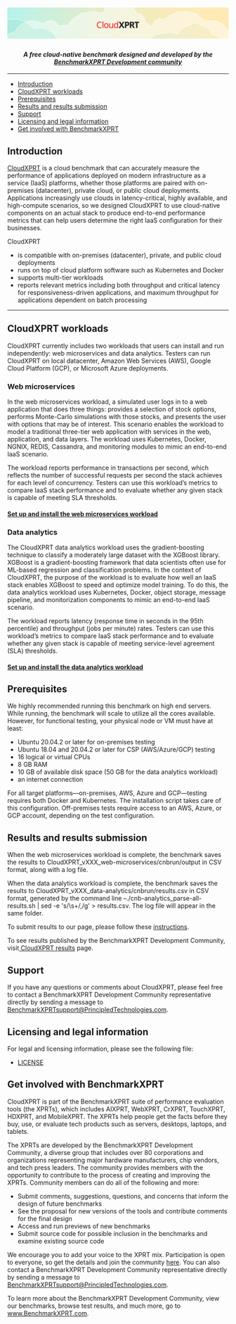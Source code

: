 <h1 align="center"><img src="https://github.com/BenchmarkXPRT/CloudXPRT/blob/master/CloudXPRT-header.png" alt="CloudXPRT Header" /></h1>
<h4 align="center">
  <i>
    A free cloud-native benchmark designed and developed by the
  <a href="https://www.principledtechnologies.com/benchmarkxprt/">BenchmarkXPRT Development community</a>
   </i>
</h4>

<hr>

- [Introduction](#Introduction)
- [CloudXPRT workloads](#CloudXPRT-workloads)
- [Prerequisites](#Prerequisites)
- [Results and results submission](#Results-and-results-submission)
- [Support](#Support)
- [Licensing and legal information](#Licensing-and-legal-information)
- [Get involved with BenchmarkXPRT](#Get-involved-with-BenchmarkXPRT)

## Introduction
[CloudXPRT](https://www.principledtechnologies.com/benchmarkxprt/cloudxprt/) is a cloud benchmark that can accurately measure the performance of applications deployed on modern infrastructure as a service (IaaS) platforms, whether those platforms are paired with on-premises (datacenter), private cloud, or public cloud deployments. Applications increasingly use clouds in latency-critical, highly available, and high-compute scenarios, so we designed CloudXPRT to use cloud-native components on an actual stack to produce end-to-end performance metrics that can help users determine the right IaaS configuration for their businesses.

CloudXPRT
* is compatible with on-premises (datacenter), private, and public cloud deployments
* runs on top of cloud platform software such as Kubernetes and Docker
* supports multi-tier workloads
* reports relevant metrics including both throughput and critical latency for responsiveness-driven applications, and maximum throughput for applications dependent on batch processing

----

## CloudXPRT workloads
CloudXPRT currently includes two workloads that users can install and run independently: web microservices and data analytics. Testers can run CloudXPRT on local datacenter, Amazon Web Services (AWS), Google Cloud Platform (GCP), or Microsoft Azure deployments.

### Web microservices
In the web microservices workload, a simulated user logs in to a web application that does three things: provides a selection of stock options, performs Monte-Carlo simulations with those stocks, and presents the user with options that may be of interest. This scenario enables the workload to model a traditional three-tier web application with services in the web, application, and data layers. The workload uses Kubernetes, Docker, NGNIX, REDIS, Cassandra, and monitoring modules to mimic an end-to-end IaaS scenario.

The workload reports performance in transactions per second, which reflects the number of successful requests per second the stack achieves for each level of concurrency. Testers can use this workload’s metrics to compare IaaS stack performance and to evaluate whether any given stack is capable of meeting SLA thresholds.

#### [Set up and install the web microservices workload](Web-microservices-docs/README.md)

### Data analytics
The CloudXPRT data analytics workload uses the gradient-boosting technique to classify a moderately large dataset with the XGBoost library. XGBoost is a gradient-boosting framework that data scientists often use for ML-based regression and classification problems. In the context of CloudXPRT, the purpose of the workload is to evaluate how well an IaaS stack enables XGBoost to speed and optimize model training. To do this, the data analytics workload uses Kubernetes, Docker, object storage, message pipeline, and monitorization components to mimic an end-to-end IaaS scenario.

The workload reports latency (response time in seconds in the 95th percentile) and throughput (jobs per minute) rates. Testers can use this workload’s metrics to compare IaaS stack performance and to evaluate whether any given stack is capable of meeting service-level agreement (SLA) thresholds.

#### [Set up and install the data analytics workload](Data-analytics-docs/README.md)

## Prerequisites
We highly recommended running this benchmark on high end servers. While running, the benchmark will scale to utilize all the cores available. However, for functional testing, your physical node or VM must have at least:
* Ubuntu 20.04.2 or later for on-premises testing
* Ubuntu 18.04 and 20.04.2 or later for CSP (AWS/Azure/GCP) testing
* 16 logical or virtual CPUs
* 8 GB RAM
* 10 GB of available disk space (50 GB for the data analytics workload)
* an internet connection

For all target platforms—on-premises, AWS, Azure and GCP—testing requires both Docker and Kubernetes. The installation script takes care of this configuration. Off-premises tests require access to an AWS, Azure, or GCP account, depending on the test configuration.

## Results and results submission
When the web microservices workload is complete, the benchmark saves the results to CloudXPRT_vXXX_web-microservices/cnbrun/output in CSV format, along with a log file.

When the data analytics workload is complete, the benchmark saves the results to CloudXPRT_vXXX_data-analytics/cnbrun/results.csv in CSV format, generated by the command line –./cnb-analytics_parse-all-results.sh | sed -e 's/\s\+/,/g' > results.csv. The log file will appear in the same folder.

To submit results to our page, please follow these [instructions](https://www.principledtechnologies.com/benchmarkxprt/cloudxprt/2020/submit-results.php).

To see results published by the BenchmarkXPRT Development Community, visit[ CloudXPRT results](https://www.principledtechnologies.com/benchmarkxprt/cloudxprt/2020/results) page.

## Support
If you have any questions or comments about CloudXPRT, please feel free to contact a BenchmarkXPRT Development Community representative directly by sending a message to BenchmarkXPRTsupport@PrincipledTechnologies.com.

## Licensing and legal information

For legal and licensing information, please see the following file:

* [LICENSE](https://github.com/BenchmarkXPRT/CloudXPRT/blob/master/LICENSE.txt)

## Get involved with BenchmarkXPRT
CloudXPRT is part of the BenchmarkXPRT suite of performance evaluation tools (the XPRTs), which includes AIXPRT, WebXPRT, CrXPRT, TouchXPRT, HDXPRT, and MobileXPRT. The XPRTs help people get the facts before they buy, use, or evaluate tech products such as servers, desktops, laptops, and tablets.

The XPRTs are developed by the BenchmarkXPRT Development Community, a diverse group that includes over 80 corporations and organizations representing major hardware manufacturers, chip vendors, and tech press leaders. The community provides members with the opportunity to contribute to the process of creating and improving the XPRTs. Community members can do all of the following and more:
* Submit comments, suggestions, questions, and concerns that inform the design of future benchmarks
* See the proposal for new versions of the tools and contribute comments for the final design
* Access and run previews of new benchmarks
* Submit source code for possible inclusion in the benchmarks and examine existing source code

We encourage you to add your voice to the XPRT mix. Participation is open to everyone, so get the details and join the community [here](https://www.principledtechnologies.com/benchmarkxprt/forum/register.php). You can also contact a BenchmarkXPRT Development Community representative directly by sending a message to BenchmarkXPRTsupport@PrincipledTechnologies.com.

To learn more about the BenchmarkXPRT Development Community, view our benchmarks, browse test results, and much more, go to www.BenchmarkXPRT.com.
